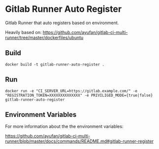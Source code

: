 # Gitlab Runner Auto Register

Gitlab Runner that auto registers based on environment.

Heavily based on: https://github.com/ayufan/gitlab-ci-multi-runner/tree/master/dockerfiles/ubuntu

## Build

    docker build -t gitlab-runner-auto-register .

## Run

    docker run -e "CI_SERVER_URL=https://gitlab.example.com/" -e "REGISTRATION_TOKEN=XXXXXXXXXXXXXX" -e PRIVILIGED_MODE={true|false} gitlab-runner-auto-register 

## Environment Variables

For more information about the the environment variables:

https://github.com/ayufan/gitlab-ci-multi-runner/blob/master/docs/commands/README.md#gitlab-runner-register

